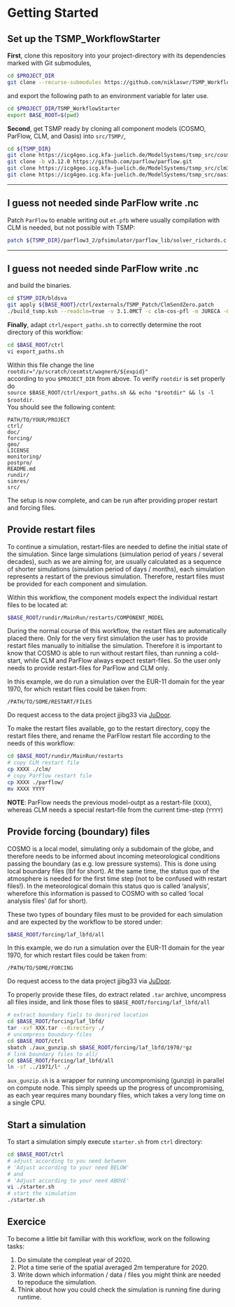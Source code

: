 # Getting Started 

## Set up the TSMP_WorkflowStarter

**First**, clone this repository into your project-directory with its 
dependencies marked with Git submodules, 

``` bash
cd $PROJECT_DIR
git clone --recurse-submodules https://github.com/niklaswr/TSMP_WorkflowStarter.git
```

and export the following path to an environment variable for later use.

``` bash
cd $PROJECT_DIR/TSMP_WorkflowStarter
export BASE_ROOT=$(pwd)
```

**Second**, get TSMP ready by cloning all component models (COSMO, ParFlow, 
CLM, and Oasis) into `src/TSMP/`, 

``` bash
cd ${TSMP_DIR}
git clone https://icg4geo.icg.kfa-juelich.de/ModelSystems/tsmp_src/cosmo5.01_fresh.git  cosmo5_1
git clone -b v3.12.0 https://github.com/parflow/parflow.git                             parflow
git clone https://icg4geo.icg.kfa-juelich.de/ModelSystems/tsmp_src/clm3.5_fresh.git     clm3_5
git clone https://icg4geo.icg.kfa-juelich.de/ModelSystems/tsmp_src/oasis3-mct.git       oasis3-mct
```
----
I guess not needed sinde ParFlow write .nc 
----
Patch `ParFlow` to enable writing out `et.pfb` where usually compilation with CLM is needed, but not possible with TSMP:
``` bash
patch ${TSMP_DIR}/parflow3_2/pfsimulator/parflow_lib/solver_richards.c ${BASE_ROOT}/ctrl/externals/ParFlowPatches/patch2writeSourceAndSinksWithoutCLM/patch_solver_richards.c
```
----
I guess not needed sinde ParFlow write .nc 
----
and build the binaries.

``` bash
cd $TSMP_DIR/bldsva
git apply ${BASE_ROOT}/ctrl/externals/TSMP_Patch/ClmSendZero.patch
./build_tsmp.ksh --readclm=true -v 3.1.0MCT -c clm-cos-pfl -m JURECA -O Intel
```

**Finally**, adapt `ctrl/export_paths.sh` to correctly determine the root 
directory of this workflow:

``` bash
cd $BASE_ROOT/ctrl
vi export_paths.sh
```

Within this file change the line   
`rootdir="/p/scratch/cesmtst/wagner6/${expid}"`   
according to you `$PROJECT_DIR` from above. To verify `rootdir` is set properly 
do   
`source $BASE_ROOT/ctrl/export_paths.sh && echo "$rootdir" && ls -l $rootdir`.    
You should see the following content:

```
PATH/TO/YOUR/PROJECT
ctrl/
doc/
forcing/
geo/
LICENSE
monitoring/
postpro/
README.md
rundir/
simres/
src/
```

The setup is now complete, and can be run after providing proper restart and 
forcing files. 

## Provide restart files

To continue a simulation, restart-files are needed to define the initial 
state of the simulation. Since large simulations (simulation period of years / 
several decades), such as we are aiming for, are usually calculated as a 
sequence of shorter simulations (simulation period of days / months), each 
simulation represents a restart of the previous simulation. Therefore, restart 
files must be provided for each component and simulation.

Within this workflow, the component models expect the individual restart files 
to be located at:

```bash
$BASE_ROOT/rundir/MainRun/restarts/COMPONENT_MODEL
``` 

During the normal course of this workflow, the restart files are automatically 
placed there. Only for the very first simulation the user has to provide 
restart files manually to initialise the simulation. Therefore it is important 
to know that COSMO is able to run without restart files, than running a 
cold-start, while CLM and ParFlow always expect restart-files. So the user 
only needs to provide restart-files for ParFlow and CLM only.

In this example, we do run a simulation over the EUR-11 domain for the year 
1970, for which restart files could be taken from:

```
/PATH/TO/SOME/RESTART/FILES
``` 

Do request access to the data project jjibg33 via [JuDoor](https://judoor.fz-juelich.de/login).

To make the restart files available, go to the restart directory, copy the 
restart files there, and rename the ParFlow restart file according to the 
needs of this workflow:

``` bash
cd $BASE_ROOT/rundir/MainRun/restarts
# copy CLM restart file
cp XXXX ./clm/
# copy ParFlow restart file
cp XXXX ./parflow/
mv XXXX YYYY
```
**NOTE**: 
ParFlow needs the previous model-outpt as a restart-file 
(`XXXX`), whereas CLM needs a special restart-file from the 
current time-step (`YYYY`)

## Provide forcing (boundary) files

COSMO is a local model, simulating only a subdomain of the globe, and therefore 
needs to be informed about incoming meteorological conditions passing the 
boundary (as e.g. low pressure systems). This is done using local boundary 
files (lbf for short). At the same time, the status quo of the atmosphere is 
needed for the first time step (not to be confused with restart files!). In 
the meteorological domain this status quo is called ‘analysis’, wherefore this 
information is passed to COSMO with so called ‘local analysis files’  (laf for 
short).

These two types of boundary files must to be provided for each simulation and 
are expected by the workflow to be stored under:

``` bash 
$BASE_ROOT/forcing/laf_lbfd/all
```

In this example, we do run a simulation over the EUR-11 domain for the year 
1970, for which restart files could be taken from:

```
/PATH/TO/SOME/FORCING
``` 

Do request access to the data project jjibg33 via [JuDoor](https://judoor.fz-juelich.de/login).

To properly provide these files, do extract related `.tar` archive, uncompress 
all files inside, and link those files to `$BASE_ROOT/forcing/laf_lbfd/all`
``` bash
# extract boundary fiels to desrired location
cd $BASE_ROOT/forcing/laf_lbfd/
tar -xvf XXX.tar --directory ./
# uncompress boundary-files
cd $BASE_ROOT/ctrl
sbatch ./aux_gunzip.sh $BASE_ROOT/forcing/laf_lbfd/1970/*gz
# link boundary files to all/
cd $BASE_ROOT/forcing/laf_lbfd/all
ln -sf ../1971/l* ./
```

`aux_gunzip.sh` is a wrapper for running uncompromising (gunzip) in parallel 
on compute node. This simply speeds up the progress of uncompromising, as each 
year requires many boundary files, which takes a very long time on a single CPU.

## Start a simulation

To start a simulation simply execute `starter.sh` from `ctrl` directory:

``` bash
cd $BASE_ROOT/ctrl
# adjust according to you need between 
# 'Adjust according to your need BELOW'
# and
# 'Adjust according to your need ABOVE'
vi ./starter.sh 
# start the simulation
./starter.sh 
```

## Exercice
To become a little bit famillar with this workflow, work on the following tasks:

1) Do simulate the compleat year of 2020.
2) Plot a time serie of the spatial averaged 2m temperature for 2020.
3) Write down which information / data / files you might think are needed to 
   repoduce the simulation.
4) Think about how you could check the simulation is running fine during 
   runtime.

